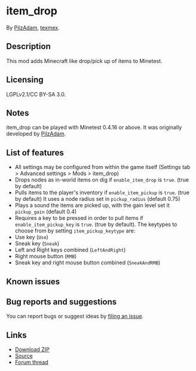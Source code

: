 # item_drop
By [PilzAdam](https://github.com/PilzAdam), [texmex](https://github.com/tacotexmex/).

## Description
This mod adds Minecraft like drop/pick up of items to Minetest.

## Licensing
LGPLv2.1/CC BY-SA 3.0.

## Notes
item_drop can be played with Minetest 0.4.16 or above. It was originally developed by [PilzAdam](https://github.com/PilzAdam/item_drop).

## List of features
- All settings may be configured from within the game itself (Settings tab > Advanced settings > Mods > item_drop)
- Drops nodes as in-world items on dig if `enable_item_drop` is `true`. (true by default)
- Pulls items to the player's inventory if `enable_item_pickup` is `true`. (true by default) It uses a node radius set in `pickup_radius` (default 0.75)
- Plays a sound the items are picked up, with the gain level set it `pickup_gain` (default 0.4)
- Requires a key to be pressed in order to pull items if `enable_item_pickup_key` is `true`. (true by default). The keytypes to choose from by setting `item_pickup_keytype` are:
 - Use key (`Use`)
 - Sneak key (`Sneak`)
 - Left and Right keys combined (`LeftAndRight`)
 - Right mouse button (`RMB`)
 - Sneak key and right mouse button combined (`SneakAndRMB`)

## Known issues

## Bug reports and suggestions
You can report bugs or suggest ideas by [filing an issue](http://github.com/tacotexmex/item_drop/issues/new).

## Links
* [Download ZIP](https://github.com/tacotexmex/item_drop/archive/master.zip)
* [Source](https://github.com/tacotexmex/item_drop/)
* [Forum thread](https://forum.minetest.net/viewtopic.php?t=16913)
